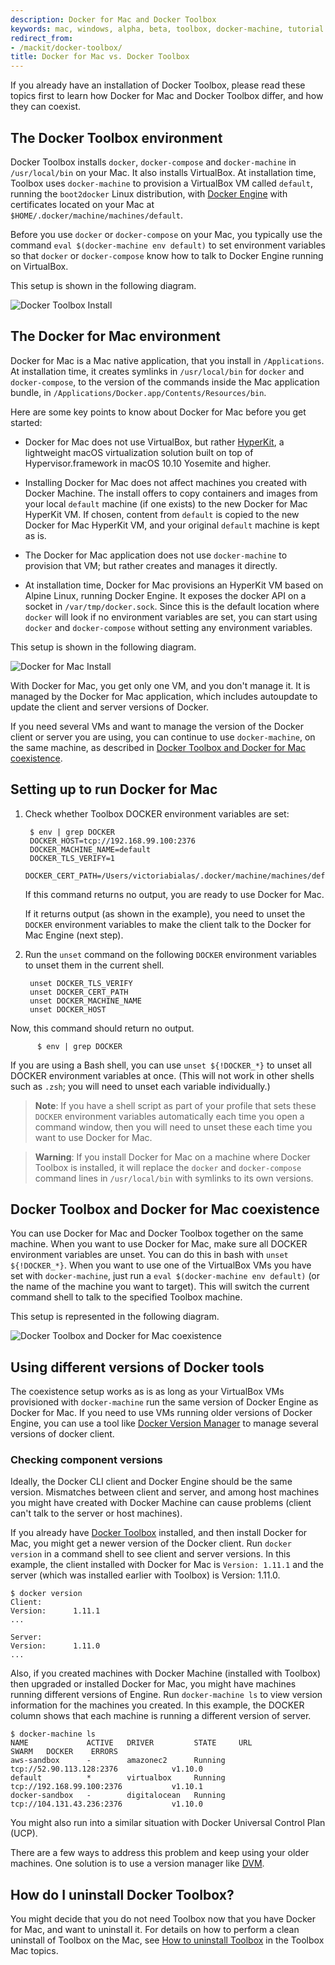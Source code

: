 ```yaml
---
description: Docker for Mac and Docker Toolbox
keywords: mac, windows, alpha, beta, toolbox, docker-machine, tutorial
redirect_from:
- /mackit/docker-toolbox/
title: Docker for Mac vs. Docker Toolbox
---
```


If you already have an installation of Docker Toolbox, please read these topics first to learn how Docker for Mac and Docker Toolbox differ, and how they can coexist.

## The Docker Toolbox environment

Docker Toolbox installs `docker`, `docker-compose` and `docker-machine` in `/usr/local/bin` on your Mac. It also installs VirtualBox. At installation time, Toolbox uses `docker-machine` to provision a VirtualBox VM called `default`, running the `boot2docker` Linux distribution, with  [Docker Engine](/engine/) with certificates located on your Mac at `$HOME/.docker/machine/machines/default`.

Before you use `docker` or `docker-compose` on your Mac, you typically use the command `eval $(docker-machine env default)` to set environment variables so that `docker` or `docker-compose` know how to talk to Docker Engine running on VirtualBox.

This setup is shown in the following diagram.

![Docker Toolbox Install](images/toolbox-install.png)


## The Docker for Mac environment

Docker for Mac is a Mac native application, that you install in `/Applications`. At installation time, it creates symlinks in `/usr/local/bin` for `docker` and `docker-compose`, to the version of the commands inside the Mac application bundle, in `/Applications/Docker.app/Contents/Resources/bin`.

Here are some key points to know about Docker for Mac before you get started:

* Docker for Mac does not use VirtualBox, but rather <a href="https://github.com/docker/HyperKit/" target="_blank">HyperKit</a>, a lightweight macOS virtualization solution built on top of Hypervisor.framework in macOS 10.10 Yosemite and higher.

* Installing Docker for Mac does not affect machines you created with Docker Machine. The install offers to copy containers and images from your local `default` machine (if one exists) to the new Docker for Mac HyperKit VM. If chosen, content from `default` is copied to the new Docker for Mac HyperKit VM, and your original `default` machine is kept as is.

* The Docker for Mac application does not use `docker-machine` to provision that VM; but rather creates and manages it directly.

* At installation time, Docker for Mac provisions an HyperKit VM based on Alpine Linux, running Docker Engine. It exposes the docker API on a socket in `/var/tmp/docker.sock`. Since this is the default location where `docker` will look if no environment variables are set, you can start using `docker` and `docker-compose` without setting any environment variables.

This setup is shown in the following diagram.

![Docker for Mac Install](images/docker-for-mac-install.png)

With Docker for Mac, you get only one VM, and you don't manage it. It is managed by the Docker for Mac application, which includes autoupdate to update the client and server versions of Docker.

If you need several VMs and want to manage the version of the Docker client or server you are using, you can continue to use `docker-machine`, on the same machine, as described in [Docker Toolbox and Docker for Mac coexistence](docker-toolbox.md#docker-toolbox-and-docker-for-mac-coexistence).


## Setting up to run Docker for Mac

1. Check whether Toolbox DOCKER environment variables are set:

        $ env | grep DOCKER
        DOCKER_HOST=tcp://192.168.99.100:2376
        DOCKER_MACHINE_NAME=default
        DOCKER_TLS_VERIFY=1
        DOCKER_CERT_PATH=/Users/victoriabialas/.docker/machine/machines/default

    If this command returns no output, you are ready to use Docker for Mac.

    If it returns output (as shown in the example), you need to unset the `DOCKER` environment variables to make the client talk to the Docker for Mac Engine (next step).

2. Run the `unset` command on the following `DOCKER` environment variables to unset them in the current shell.

        unset DOCKER_TLS_VERIFY
        unset DOCKER_CERT_PATH
        unset DOCKER_MACHINE_NAME
        unset DOCKER_HOST

  Now, this command should return no output.

          $ env | grep DOCKER

  If you are using a Bash shell, you can use `unset ${!DOCKER_*}` to unset all DOCKER environment variables at once. (This will not work in other shells such as `.zsh`; you will need to unset each variable individually.)

>**Note**: If you have a shell script as part of your profile that sets these `DOCKER` environment variables automatically each time you open a command window, then you will need to unset these each time you want to use Docker for Mac.

> **Warning**: If you install Docker for Mac on a machine where Docker Toolbox is installed, it will replace the `docker` and `docker-compose` command lines in `/usr/local/bin` with symlinks to its own versions.


## Docker Toolbox and Docker for Mac coexistence

You can use Docker for Mac and Docker Toolbox together on the same machine. When you want to use Docker for Mac, make sure all DOCKER environment variables are unset. You can do this in bash with `unset ${!DOCKER_*}`. When you want to use one of the VirtualBox VMs you have set with `docker-machine`, just run a `eval $(docker-machine env default)` (or the name of the machine you want to target). This will switch the current command shell to talk to the specified Toolbox machine.

This setup is represented in the following diagram.

![Docker Toolbox and Docker for Mac coexistence](images/docker-for-mac-and-toolbox.png)


## Using different versions of Docker tools

The coexistence setup works as is as long as your VirtualBox VMs provisioned with `docker-machine` run the same version of Docker Engine as Docker for Mac. If you need to use VMs running older versions of Docker Engine, you can use a tool like <a href="https://github.com/getcarina/dvm" target="_blank">Docker Version Manager</a> to manage several versions of docker client.


### Checking component versions

Ideally, the Docker CLI client and Docker Engine should be the same version. Mismatches between client and server, and among host machines you might have created with Docker Machine can cause problems (client can't talk to the server or host machines).

If you already have <a href="/toolbox/overview/" target="_blank">Docker Toolbox</a> installed, and then install Docker for Mac, you might get a newer version of the Docker client. Run `docker version` in a command shell to see client and server versions. In this example, the client installed with Docker for Mac is `Version: 1.11.1` and the server (which was installed earlier with Toolbox) is Version: 1.11.0.

    $ docker version
    Client:
    Version:      1.11.1
    ...

    Server:
    Version:      1.11.0
    ...

Also, if you created machines with Docker Machine (installed with Toolbox) then upgraded or installed Docker for Mac, you might have machines running different versions of Engine. Run `docker-machine ls` to view version information for the machines you created. In this example, the DOCKER column shows that each machine is running a different version of server.

    $ docker-machine ls
    NAME             ACTIVE   DRIVER         STATE     URL                         SWARM   DOCKER    ERRORS
    aws-sandbox      -        amazonec2      Running   tcp://52.90.113.128:2376            v1.10.0
    default          *        virtualbox     Running   tcp://192.168.99.100:2376           v1.10.1
    docker-sandbox   -        digitalocean   Running   tcp://104.131.43.236:2376           v1.10.0

You might also run into a similar situation with Docker Universal Control Plan (UCP).

There are a few ways to address this problem and keep using your older machines. One solution is to use a version manager like <a href="https://github.com/getcarina/dvm" target="_blank">DVM</a>.

## How do I uninstall Docker Toolbox?

You might decide that you do not need Toolbox now that you have Docker for Mac,
and want to uninstall it. For details on how to perform a clean uninstall of
Toolbox on the Mac, see [How to uninstall
Toolbox](/toolbox/toolbox_install_mac.md#how-to-uninstall-toolbox) in the
Toolbox Mac topics.